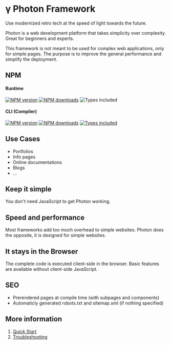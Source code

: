 # γ Photon Framework

Use modernized retro tech at the speed of light towards the future.

Photon is a web development platform that takes simplicity over complexity. Great for beginners and experts.

This framework is not meant to be used for complex web applications, only for simple pages. The purpose is to improve the general performance and simplify the deployment.

## NPM

#### Runtime

[![NPM version](https://badgen.net/npm/v/photon-re)](https://npmjs.org/package/photon-re)
[![NPM downloads](https://badgen.net/npm/dt/photon-re)](https://npmjs.org/package/photon-re)
![Types included](https://badgen.net/npm/types/photon-re)

#### CLI (Compiler)

[![NPM version](https://badgen.net/npm/v/photon-cli)](https://npmjs.org/package/photon-cli)
[![NPM downloads](https://badgen.net/npm/dt/photon-cli)](https://npmjs.org/package/photon-cli)
[![Types included](https://badgen.net/npm/types/photon-cli)](https://npmjs.org/package/photon-cli)

## Use Cases

- Portfolios
- Info pages
- Online documentations
- Blogs
- ...

## Keep it simple

You don't need JavaScript to get Photon working.

## Speed and performance

Most frameworks add too much overhead to simple websites.
Photon does the opposite, it is designed for simple websites.

## It stays in the Browser

The complete code is executed client-side in the browser.
Basic features are available without client-side JavaScript.

## SEO

- Prerendered pages at compile time (with subpages and components)
- Automaticly generated robots.txt and sitemap.xml (if nothing specified)

## More information

1. [Quick Start](./quickstart)
1. [Troubleshooting](./troubleshooting)
